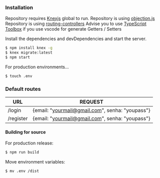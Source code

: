 ### Installation

Repository requires [Knexjs](https://knexjs.org/) global to run.
Repository is using [objection.js](http://vincit.github.io/objection.js) 
Repository is using [routing-controllers](https://github.com/typestack/routing-controllers) 
Advise you to use [TypeScript Toolbox](https://marketplace.visualstudio.com/items?itemName=DSKWRK.vscode-generate-getter-setter) if you use vscode for generate Getters / Setters 

Install the dependencies and devDependencies and start the server.

```sh
$ npm install knex -g
$ knex migrate:latest
$ npm start
```

For production environments...

```sh
$ touch .env
```

### Default routes
| URL | REQUEST |
| ------ | ------ |
| /login | {email: "yourmail@gmail.com", senha: "youpass"} |
| /register |  {email: "yourmail@gmail.com", senha: "youpass"}|
#### Building for source
For production release:
```sh
$ npm run build
```
Move environment variables:
```sh
$ mv .env /dist
```
